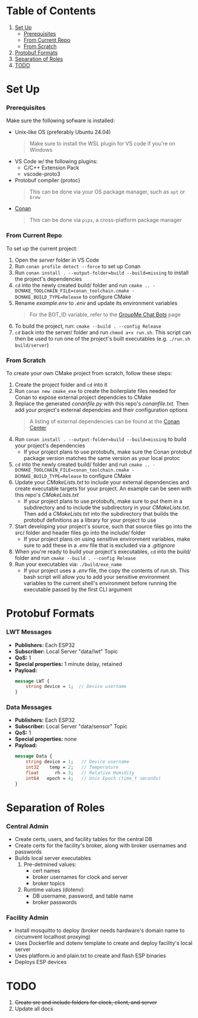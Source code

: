 # Table of Contents
1. [Set Up](#set-up)
    - [Prerequisites](#prerequisites)
    - [From Current Repo](#from-current-repo)
    - [From Scratch](#from-scratch)
3. [Protobuf Formats](#protobuf-formats)
4. [Separation of Roles](#separation-of-roles)
5. [TODO](#todo)

# Set Up
### Prerequisites
Make sure the following sofware is installed:
- Unix-like OS (preferably Ubuntu 24.04)
    > Make sure to install the WSL plugin for VS code if you're on Windows
- VS Code w/ the following plugins:
    - C/C++ Extension Pack
    - vscode-proto3
- Protobuf compiler (protoc)
    > This can be done via your OS package manager, such as `apt` or `brew`
- [Conan](https://conan.io/downloads)
    > This can be done via `pipx`, a cross-platform package manager

### From Current Repo
To set up the current project:
1. Open the *server* folder in VS Code
2. Run `conan profile detect --force` to set up Conan
3. Run `conan install . --output-folder=build --build=missing` to install the project's dependencies
4. `cd` into the newly created build/ folder and run `cmake .. -DCMAKE_TOOLCHAIN_FILE=conan_toolchain.cmake -DCMAKE_BUILD_TYPE=Release` to configure CMake
5. Rename *example.env* to *.env* and update its environment variables
    > For the BOT_ID variable, refer to the [GroupMe Chat Bots](https://dev.groupme.com/bots) page
6. To build the project, run: `cmake --build . --config Release`
7. `cd` back into the server/ folder and run `chmod a+x run.sh`. This script can then be used to run one of the project's built executables (e.g. `./run.sh build/server`)

### From Scratch
To create your own CMake project from scratch, follow these steps:
1. Create the project folder and `cd` into it
2. Run `conan new cmake_exe` to create the boilerplate files needed for Conan to expose external project dependcies to CMake
3. Replace the generated *conanfile.py* with this repo's *conanfile.txt*. Then add your project's external dependcies and their configuration options
    > A listing of external dependencies can be found at the [Conan Center](https://conan.io/center)
4. Run `conan install . --output-folder=build --build=missing` to build your project's dependencies
    - If your project plans to use protobufs, make sure the Conan protobuf package version matches the same version as your local protoc 
5. `cd` into the newly created build/ folder and run `cmake .. -DCMAKE_TOOLCHAIN_FILE=conan_toolchain.cmake -DCMAKE_BUILD_TYPE=Release` to configure CMake
6. Update your *CMakeLists.txt* to include your external dependencies and create executable targets for your project. An example can be seen with this repo's *CMakeLists.txt* 
    - If your project plans to use protobufs, make sure to put them in a subdirectory and to include the subdirectory in your *CMakeLists.txt*. Then add a *CMakeLists.txt* into the subdirectory that builds the protobuf definitions as a library for your project to use
7. Start developing your project's source, such that source files go into the src/ folder and header files go into the include/ folder
    - If your project plans on using sensitive environment variables, make sure to add these in a *.env* file  that is excluded via a *.gitignore*
8. When you're ready to build your project's executables, `cd` into the build/ folder and run `cmake --build . --config Release`
9. Run your executables via: `./build/exe_name`
    - If your project uses a *.env* file, the copy the contents of *run.sh*. This bash script will allow you to add your sensitive environment variables to the current shell's environment before running the executable passed by the first CLI argument 

# Protobuf Formats
### LWT Messages
- **Publishers:** Each ESP32
- **Subscriber:** Local Server "data/lwt" Topic
- **QoS:** 1
- **Special properties:** 1 minute delay, retained
- **Payload:**
    ```proto
    message LWT {
        string device = 1;  // Device username
    }
    ```

### Data Messages
- **Publishers:** Each ESP32
- **Subscriber:** Local Server "data/sensor" Topic
- **QoS:** 1
- **Special properties:** none
- **Payload:**
    ```proto
    message Data {
        string device = 1;   // Device username
        int32    temp = 2;   // Temperature
        float      rh = 3;   // Relative Humidity
        int64   epoch = 4;   // Unix Epoch (time_t seconds)
    }
    ```

# Separation of Roles
### Central Admin
- Create certs, users, and facility tables for the central DB 
- Create certs for the facility's broker, along with broker usernames and passwords
- Builds local server executables
    1. Pre-detmined values: 
        - cert names
        - broker usernames for clock and server
        - broker topics
    2. Runtime values (dotenv):
        - DB username, password, and table name 
        - broker passwords 

### Facility Admin
- Install mosquitto to deploy (broker needs hardware's domain name to circumvent localhost proxying)
- Uses Dockerfile and dotenv template to create and deploy facility's local server
- Uses platform.io and plain.txt to create and flash ESP binaries
- Deploys ESP devices

# TODO
1. ~~Create src and include folders for clock, client, and server~~
2. Update all docs